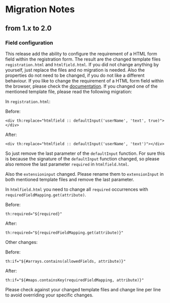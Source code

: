 # Migration Notes

## from 1.x to 2.0

### Field configuration

This release add the ability to configure the requirement of a HTML form field
within the registration form. The result are the changed template files
`registration.html` and `htmlfield.html`. If you did not change anything by
yourself, just replace the files and no migration is needed. Also the
properties do not need to be changed, if you do not like a different behaviour.
If you like to change the requirement of a HTML form field within the browser,
please check the [documentation](user-registration.md#orgosiamhtmlformfields).
If you changed one of the mentioned template file, please read the following
migration:

In `registration.html`:

Before: 

    <div th:replace="htmlfield :: defaultInput('userName', 'text', true)"></div>
  
After:

    <div th:replace="htmlfield :: defaultInput('userName', 'text')"></div>
    
So just remove the last parameter of the `defaultInput` function. For sure this
is because the signature of the `defaultInput` function changed, so please also
remove the last parameter `required` in `htmlfield.html`.

Also the `extensioninput` changed. Please rename them to `extensionInput` in
both mentioned template files and remove the last parameter.

In `htmlfield.html` you need to change all `required` occurrences with
`requiredFieldMapping.get(attribute)`.

Before:

    th:required="${required}"
    
After:

    th:required="${requiredFieldMapping.get(attribute)}"

Other changes:

Before:

    th:if="${#arrays.contains(allowedFields, attribute)}"
    
After:

    th:if="${#maps.containsKey(requiredFieldMapping, attribute)}"

Please check against your changed template files and change line per line to
avoid overriding your specific changes.
